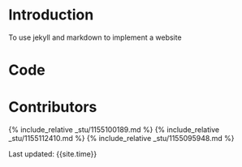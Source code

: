 # Introduction
To use jekyll and markdown to implement a website
# Code


# Contributors
{% include_relative _stu/1155100189.md %}
{% include_relative _stu/1155112410.md %}
{% include_relative _stu/1155095948.md %}

Last updated: {{site.time}}
